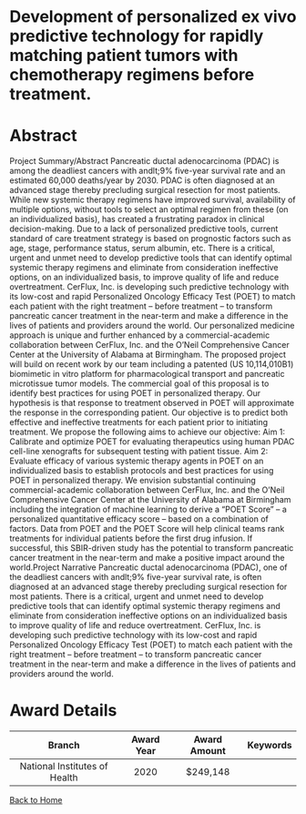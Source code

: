 
Development of personalized ex vivo predictive technology for rapidly matching patient tumors with chemotherapy regimens before treatment.
==========================================================================================================================================

# Abstract


Project Summary/Abstract
Pancreatic ductal adenocarcinoma (PDAC) is among the deadliest cancers with andlt;9% five-year survival rate and
an estimated 60,000 deaths/year by 2030. PDAC is often diagnosed at an advanced stage thereby precluding
surgical resection for most patients. While new systemic therapy regimens have improved survival, availability
of multiple options, without tools to select an optimal regimen from these (on an individualized basis), has created
a frustrating paradox in clinical decision-making. Due to a lack of personalized predictive tools, current standard
of care treatment strategy is based on prognostic factors such as age, stage, performance status, serum albumin,
etc. There is a critical, urgent and unmet need to develop predictive tools that can identify optimal systemic
therapy regimens and eliminate from consideration ineffective options, on an individualized basis, to improve
quality of life and reduce overtreatment. CerFlux, Inc. is developing such predictive technology with its low-cost
and rapid Personalized Oncology Efficacy Test (POET) to match each patient with the right treatment – before
treatment – to transform pancreatic cancer treatment in the near-term and make a difference in the lives of
patients and providers around the world. Our personalized medicine approach is unique and further enhanced
by a commercial-academic collaboration between CerFlux, Inc. and the O’Neil Comprehensive Cancer Center
at the University of Alabama at Birmingham. The proposed project will build on recent work by our team including
a patented (US 10,114,010B1) biomimetic in vitro platform for pharmacological transport and pancreatic
microtissue tumor models. The commercial goal of this proposal is to identify best practices for using POET in
personalized therapy. Our hypothesis is that response to treatment observed in POET will approximate the
response in the corresponding patient. Our objective is to predict both effective and ineffective treatments for
each patient prior to initiating treatment. We propose the following aims to achieve our objective:
Aim 1: Calibrate and optimize POET for evaluating therapeutics using human PDAC cell-line xenografts for
subsequent testing with patient tissue.
Aim 2: Evaluate efficacy of various systemic therapy agents in POET on an individualized basis to establish
protocols and best practices for using POET in personalized therapy.
We envision substantial continuing commercial-academic collaboration between CerFlux, Inc. and the O’Neil
Comprehensive Cancer Center at the University of Alabama at Birmingham including the integration of machine
learning to derive a “POET Score” – a personalized quantitative efficacy score – based on a combination of
factors. Data from POET and the POET Score will help clinical teams rank treatments for individual patients
before the first drug infusion. If successful, this SBIR-driven study has the potential to transform pancreatic
cancer treatment in the near-term and make a positive impact around the world.Project Narrative
Pancreatic ductal adenocarcinoma (PDAC), one of the deadliest cancers with andlt;9% five-year survival rate, is
often diagnosed at an advanced stage thereby precluding surgical resection for most patients. There is a critical,
urgent and unmet need to develop predictive tools that can identify optimal systemic therapy regimens and
eliminate from consideration ineffective options on an individualized basis to improve quality of life and reduce
overtreatment. CerFlux, Inc. is developing such predictive technology with its low-cost and rapid Personalized
Oncology Efficacy Test (POET) to match each patient with the right treatment – before treatment – to transform
pancreatic cancer treatment in the near-term and make a difference in the lives of patients and providers around
the world.  

# Award Details

|Branch|Award Year|Award Amount|Keywords|
| :---: | :---: | :---: | :---: |
|National Institutes of Health|2020|$249,148||
  
  


[Back to Home](https://github.com/chrischow/dod_sbir_awards/Reports/JH/#2400)